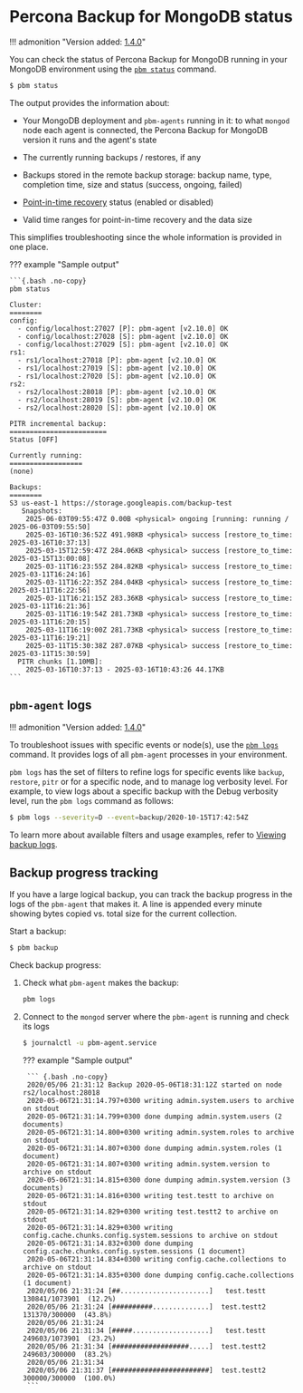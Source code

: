 # Percona Backup for MongoDB status

!!! admonition "Version added: [1.4.0](../release-notes/1.4.0.md)"

You can check the status of Percona Backup for MongoDB running in your MongoDB environment using the [`pbm status`](../reference/pbm-commands.md#pbm-status) command.

```{.bash data-prompt="$"}
$ pbm status
```

The output provides the information about:

* Your MongoDB deployment and `pbm-agents` running in it: to what `mongod` node each agent is connected, the Percona Backup for MongoDB version it runs and the agent's state

* The currently running backups / restores, if any

* Backups stored in the remote backup storage: backup name, type, completion time, size and status (success, ongoing, failed)

* [Point-in-time recovery](../features/point-in-time-recovery.md) status (enabled or disabled)

* Valid time ranges for point-in-time recovery and the data size

This simplifies troubleshooting since the whole information is provided in one place.

??? example "Sample output"

    ```{.bash .no-copy}
    pbm status    

    Cluster:
    ========
    config:
      - config/localhost:27027 [P]: pbm-agent [v2.10.0] OK
      - config/localhost:27028 [S]: pbm-agent [v2.10.0] OK
      - config/localhost:27029 [S]: pbm-agent [v2.10.0] OK
    rs1:
      - rs1/localhost:27018 [P]: pbm-agent [v2.10.0] OK
      - rs1/localhost:27019 [S]: pbm-agent [v2.10.0] OK
      - rs1/localhost:27020 [S]: pbm-agent [v2.10.0] OK
    rs2:
      - rs2/localhost:28018 [P]: pbm-agent [v2.10.0] OK
      - rs2/localhost:28019 [S]: pbm-agent [v2.10.0] OK
      - rs2/localhost:28020 [S]: pbm-agent [v2.10.0] OK    

    PITR incremental backup:
    ========================
    Status [OFF]    

    Currently running:
    ==================
    (none)    

    Backups:
    ========
    S3 us-east-1 https://storage.googleapis.com/backup-test
       Snapshots:
        2025-06-03T09:55:47Z 0.00B <physical> ongoing [running: running / 2025-06-03T09:55:50]
        2025-03-16T10:36:52Z 491.98KB <physical> success [restore_to_time: 2025-03-16T10:37:13]
        2025-03-15T12:59:47Z 284.06KB <physical> success [restore_to_time: 2025-03-15T13:00:08]
        2025-03-11T16:23:55Z 284.82KB <physical> success [restore_to_time: 2025-03-11T16:24:16]
        2025-03-11T16:22:35Z 284.04KB <physical> success [restore_to_time: 2025-03-11T16:22:56]
        2025-03-11T16:21:15Z 283.36KB <physical> success [restore_to_time: 2025-03-11T16:21:36]
        2025-03-11T16:19:54Z 281.73KB <physical> success [restore_to_time: 2025-03-11T16:20:15]
        2025-03-11T16:19:00Z 281.73KB <physical> success [restore_to_time: 2025-03-11T16:19:21]
        2025-03-11T15:30:38Z 287.07KB <physical> success [restore_to_time: 2025-03-11T15:30:59]
      PITR chunks [1.10MB]:
        2025-03-16T10:37:13 - 2025-03-16T10:43:26 44.17KB
    ```

## `pbm-agent` logs

!!! admonition "Version added: [1.4.0](../release-notes/1.4.0.md)"

To troubleshoot issues with specific events or node(s), use the [`pbm logs`](../reference/pbm-commands.md#pbm-logs) command.  It provides logs of all `pbm-agent` processes in your environment. 

`pbm logs` has the set of filters to refine logs for specific events like `backup`, `restore`, `pitr` or for a specific node, and to manage log verbosity level. For example, to view logs about a specific backup with the Debug verbosity level, run the `pbm logs` command as follows:

```{.bash data-prompt="$"}
$ pbm logs --severity=D --event=backup/2020-10-15T17:42:54Z
```

To learn more about available filters and usage examples, refer to [Viewing backup logs](../usage/logs.md).

## Backup progress tracking

If you have a large logical backup, you can track the backup progress in the logs of the `pbm-agent` that makes it. A line is appended every minute showing bytes copied vs. total size for the current collection.

Start a backup:

```{.bash data-prompt="$"}
$ pbm backup
```

Check backup progress:

1. Check what `pbm-agent` makes the backup:

    ```{.bash data-prompt="$"}
    pbm logs
    ```

2. Connect to the `mongod` server where the `pbm-agent` is running and check its logs

    ```{.bash data-prompt="$"}
    $ journalctl -u pbm-agent.service
    ```

    ??? example "Sample output"

        ``` {.bash .no-copy}
        2020/05/06 21:31:12 Backup 2020-05-06T18:31:12Z started on node rs2/localhost:28018
        2020-05-06T21:31:14.797+0300 writing admin.system.users to archive on stdout
        2020-05-06T21:31:14.799+0300 done dumping admin.system.users (2 documents)
        2020-05-06T21:31:14.800+0300 writing admin.system.roles to archive on stdout
        2020-05-06T21:31:14.807+0300 done dumping admin.system.roles (1 document)
        2020-05-06T21:31:14.807+0300 writing admin.system.version to archive on stdout
        2020-05-06T21:31:14.815+0300 done dumping admin.system.version (3 documents)
        2020-05-06T21:31:14.816+0300 writing test.testt to archive on stdout
        2020-05-06T21:31:14.829+0300 writing test.testt2 to archive on stdout
        2020-05-06T21:31:14.829+0300 writing config.cache.chunks.config.system.sessions to archive on stdout
        2020-05-06T21:31:14.832+0300 done dumping config.cache.chunks.config.system.sessions (1 document)
        2020-05-06T21:31:14.834+0300 writing config.cache.collections to archive on stdout
        2020-05-06T21:31:14.835+0300 done dumping config.cache.collections (1 document)
        2020/05/06 21:31:24 [##......................]   test.testt  130841/1073901  (12.2%)
        2020/05/06 21:31:24 [##########..............]  test.testt2   131370/300000  (43.8%)
        2020/05/06 21:31:24
        2020/05/06 21:31:34 [#####...................]   test.testt  249603/1073901  (23.2%)
        2020/05/06 21:31:34 [###################.....]  test.testt2   249603/300000  (83.2%)
        2020/05/06 21:31:34
        2020/05/06 21:31:37 [########################]  test.testt2  300000/300000  (100.0%)
        ```

